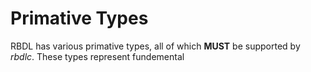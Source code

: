 # Primative Types

RBDL has various primative types, all of which **MUST** be supported by
*rbdlc*. These types represent fundemental